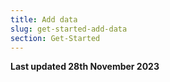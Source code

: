 ```yaml
---
title: Add data
slug: get-started-add-data
section: Get-Started
---
```


**Last updated 28th November 2023**

